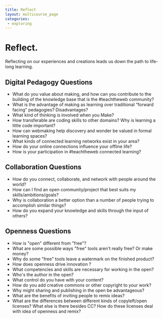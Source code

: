 ```yaml
---
title: Reflect
layout: multicourse_page
categories:
 - exploring
---
```


# Reflect.
Reflecting on our experiences and creations leads us down the path to life-long learning.

## Digital Pedagogy Questions
* What do you value about making, and how can you contribute to the building of the knowledge base that is the #teachtheweb community?
* What is the advantage of making as learning over traditional “forward facing” pedagogies? Disadvantages?
* What kind of thinking is involved when you Make?
* How transferable are coding skills to other domains? Why is learning a little code important?
* How can webmaking help discovery and wonder be valued in formal learning spaces?
* What kinds of connected learning networks exist in your area?
* How do your online connections influence your offline life?
* How is your participation in #teachtheweb connected learning?

## Collaboration Questions
* How do you connect, collaborate, and network with people around the world?
* How can I find an open community/project that best suits my skills/ambitions/goals?
* Why is collaboration a better option than a number of people trying to accomplish similar things?
* How do you expand your knowledge and skills through the input of others?

## Openness Questions
* How is "open" different from "free"?
* What are some possible ways "free" tools aren't really free? Or make money?
* Why do some "free" tools leave a watermark on the finished product?
* How does openness drive innovation ?
* What competencies and skills are necessary for working in the open?
* Who's the author in the open?
* What control do you have with your content?
* How do you add creative commons or other copyright to your work?
* Why might sharing and publishing in the open be advantageous?
* What are the benefits of inviting people to remix ideas?
* What are the differences between different kinds of copyleft/open licenses? What else is there besides CC? How do these licenses deal with idea of openness and remix?



